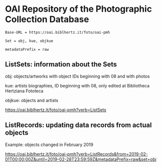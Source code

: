 # OAI Repository of the Photographic Collection Database
    
`Base-URL = https://oai.biblhertz.it/foto/oai-pmh`

`Set = obj, kue, objkue`

`metadataPrefix = raw`

## ListSets: information about the Sets

obj: objects/artworks with object IDs beginning with 08 and with photos 

kue: artists biographies, ID beginning with 08, only edited at Bibliotheca Hertziana Fototeca 

objkue: objects and artists

https://oai.biblhertz.it/foto/oai-pmh?verb=ListSets

## ListRecords: updating data records from actual objects

Example: objects changed in February 2019

https://oai.biblhertz.it/foto/oai-pmh?verb=ListRecords&from=2019-02-01T00:00:00Z&until=2019-02-28T23:59:59Z&metadataPrefix=raw&set=obj
